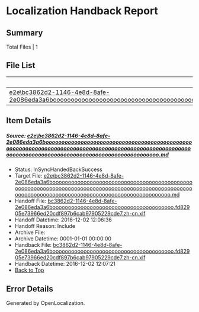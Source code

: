 # <a name='report-top'></a> Localization Handback Report

## Summary
 Total Files | 1

## File List
 Source File | Status | Details 
 ----------- | ------ | ------- 
 [e2e\bc3862d2-1146-4e8d-8afe-2e086eda3a6boooooooooooooooooooooooooooooooooooooooooooooooooooooooooooooooooooooooooooooooooooooooooooooooooooooooooooooooooooooooooooooooooooooooooooooooooooooooo.md](https://github.com/OpenLocalizationTestOrg/ol-test0/blob/c61840d3a9f27ed0239d2b5d2cc672104b88dfcc/e2e/bc3862d2-1146-4e8d-8afe-2e086eda3a6boooooooooooooooooooooooooooooooooooooooooooooooooooooooooooooooooooooooooooooooooooooooooooooooooooooooooooooooooooooooooooooooooooooooooooooooooooooooo.md) | InSyncHandedBackSuccess | [Details](#2eeba3b968a846c7fc4cd6aa66be18b323e565e12)

## Item Details
##### <a name='2eeba3b968a846c7fc4cd6aa66be18b323e565e12'></a> Source: [e2e\bc3862d2-1146-4e8d-8afe-2e086eda3a6boooooooooooooooooooooooooooooooooooooooooooooooooooooooooooooooooooooooooooooooooooooooooooooooooooooooooooooooooooooooooooooooooooooooooooooooooooooooo.md](https://github.com/OpenLocalizationTestOrg/ol-test0/blob/c61840d3a9f27ed0239d2b5d2cc672104b88dfcc/e2e/bc3862d2-1146-4e8d-8afe-2e086eda3a6boooooooooooooooooooooooooooooooooooooooooooooooooooooooooooooooooooooooooooooooooooooooooooooooooooooooooooooooooooooooooooooooooooooooooooooooooooooooo.md)
* Status: InSyncHandedBackSuccess
* Target File: [e2e\bc3862d2-1146-4e8d-8afe-2e086eda3a6boooooooooooooooooooooooooooooooooooooooooooooooooooooooooooooooooooooooooooooooooooooooooooooooooooooooooooooooooooooooooooooooooooooooooooooooooooooooo.md](https://github.com/OpenLocalizationTestOrg/ol-test0-zhcn/blob/8f44b9b8d0a7ffb9ead6487e56cd9bf8d10fa2f7/e2e/bc3862d2-1146-4e8d-8afe-2e086eda3a6boooooooooooooooooooooooooooooooooooooooooooooooooooooooooooooooooooooooooooooooooooooooooooooooooooooooooooooooooooooooooooooooooooooooooooooooooooooooo.md)
* Handoff File: [bc3862d2-1146-4e8d-8afe-2e086eda3a6booooooooooooooooooooooooooooooooooooooo.fd82905e73966ed20cdf897b6cab97905229cde7.zh-cn.xlf](https://github.com/OpenLocalizationTestOrg/ol-test0-handoff/blob/80516fe3bbccc02fc2251837c496bb54a2d0aec8/ol-handoff/OpenLocalizationTestOrg/ol-test0-zhcn/shujia/ht/bc3862d2-1146-4e8d-8afe-2e086eda3a6booooooooooooooooooooooooooooooooooooooo.fd82905e73966ed20cdf897b6cab97905229cde7.zh-cn.xlf)
* Handoff Datetime: 2016-12-02 12:06:36
* Handoff Reason: Include
* Archive File: 
* Archive Datetime: 0001-01-01 00:00:00
* Handback File: [bc3862d2-1146-4e8d-8afe-2e086eda3a6booooooooooooooooooooooooooooooooooooooo.fd82905e73966ed20cdf897b6cab97905229cde7.zh-cn.xlf](https://github.com/OpenLocalizationTestOrg/ol-test0-handback/blob/e3559da3380befda799ef0e45618eb36025c4554/ol-handback/OpenLocalizationTestOrg/ol-test0-zhcn/shujia/ht/bc3862d2-1146-4e8d-8afe-2e086eda3a6booooooooooooooooooooooooooooooooooooooo.fd82905e73966ed20cdf897b6cab97905229cde7.zh-cn.xlf)
* Handback Datetime: 2016-12-02 12:07:21
* [Back to Top](#report-top)


## Error Details

Generated by OpenLocalization.
